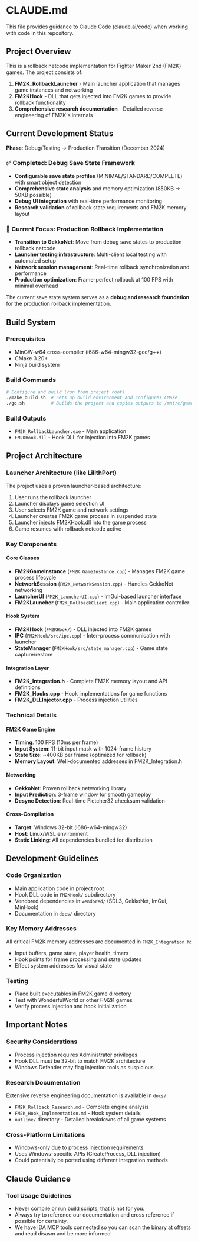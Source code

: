 # CLAUDE.md

This file provides guidance to Claude Code (claude.ai/code) when working with code in this repository.

## Project Overview

This is a rollback netcode implementation for Fighter Maker 2nd (FM2K) games. The project consists of:

1. **FM2K_RollbackLauncher** - Main launcher application that manages game instances and networking
2. **FM2KHook** - DLL that gets injected into FM2K games to provide rollback functionality
3. **Comprehensive research documentation** - Detailed reverse engineering of FM2K's internals

## Current Development Status

**Phase**: Debug/Testing → Production Transition (December 2024)

### ✅ Completed: Debug Save State Framework
- **Configurable save state profiles** (MINIMAL/STANDARD/COMPLETE) with smart object detection
- **Comprehensive state analysis** and memory optimization (850KB → 50KB possible)
- **Debug UI integration** with real-time performance monitoring
- **Research validation** of rollback state requirements and FM2K memory layout

### 🔄 Current Focus: Production Rollback Implementation
- **Transition to GekkoNet**: Move from debug save states to production rollback netcode
- **Launcher testing infrastructure**: Multi-client local testing with automated setup
- **Network session management**: Real-time rollback synchronization and performance
- **Production optimization**: Frame-perfect rollback at 100 FPS with minimal overhead

The current save state system serves as a **debug and research foundation** for the production rollback implementation.

## Build System

### Prerequisites
- MinGW-w64 cross-compiler (i686-w64-mingw32-gcc/g++)
- CMake 3.20+
- Ninja build system

### Build Commands
```bash
# Configure and build (run from project root)
./make_build.sh  # Sets up build environment and configures CMake
./go.sh          # Builds the project and copies outputs to /mnt/c/games/
```

### Build Outputs
- `FM2K_RollbackLauncher.exe` - Main application
- `FM2KHook.dll` - Hook DLL for injection into FM2K games

## Project Architecture

### Launcher Architecture (like LilithPort)
The project uses a proven launcher-based architecture:
1. User runs the rollback launcher
2. Launcher displays game selection UI
3. User selects FM2K game and network settings
4. Launcher creates FM2K game process in suspended state
5. Launcher injects FM2KHook.dll into the game process
6. Game resumes with rollback netcode active

### Key Components

#### Core Classes
- **FM2KGameInstance** (`FM2K_GameInstance.cpp`) - Manages FM2K game process lifecycle
- **NetworkSession** (`FM2K_NetworkSession.cpp`) - Handles GekkoNet networking
- **LauncherUI** (`FM2K_LauncherUI.cpp`) - ImGui-based launcher interface
- **FM2KLauncher** (`FM2K_RollbackClient.cpp`) - Main application controller

#### Hook System
- **FM2KHook** (`FM2KHook/`) - DLL injected into FM2K games
- **IPC** (`FM2KHook/src/ipc.cpp`) - Inter-process communication with launcher
- **StateManager** (`FM2KHook/src/state_manager.cpp`) - Game state capture/restore

#### Integration Layer
- **FM2K_Integration.h** - Complete FM2K memory layout and API definitions
- **FM2K_Hooks.cpp** - Hook implementations for game functions
- **FM2K_DLLInjector.cpp** - Process injection utilities

### Technical Details

#### FM2K Game Engine
- **Timing**: 100 FPS (10ms per frame)
- **Input System**: 11-bit input mask with 1024-frame history
- **State Size**: ~400KB per frame (optimized for rollback)
- **Memory Layout**: Well-documented addresses in FM2K_Integration.h

#### Networking
- **GekkoNet**: Proven rollback networking library
- **Input Prediction**: 3-frame window for smooth gameplay
- **Desync Detection**: Real-time Fletcher32 checksum validation

#### Cross-Compilation
- **Target**: Windows 32-bit (i686-w64-mingw32)
- **Host**: Linux/WSL environment
- **Static Linking**: All dependencies bundled for distribution

## Development Guidelines

### Code Organization
- Main application code in project root
- Hook DLL code in `FM2KHook/` subdirectory
- Vendored dependencies in `vendored/` (SDL3, GekkoNet, ImGui, MinHook)
- Documentation in `docs/` directory

### Key Memory Addresses
All critical FM2K memory addresses are documented in `FM2K_Integration.h`:
- Input buffers, game state, player health, timers
- Hook points for frame processing and state updates
- Effect system addresses for visual state

### Testing
- Place built executables in FM2K game directory
- Test with WonderfulWorld or other FM2K games
- Verify process injection and hook initialization

## Important Notes

### Security Considerations
- Process injection requires Administrator privileges
- Hook DLL must be 32-bit to match FM2K architecture
- Windows Defender may flag injection tools as suspicious

### Research Documentation
Extensive reverse engineering documentation is available in `docs/`:
- `FM2K_Rollback_Research.md` - Complete engine analysis
- `FM2K_Hook_Implementation.md` - Hook system details
- `outline/` directory - Detailed breakdowns of all game systems

### Cross-Platform Limitations
- Windows-only due to process injection requirements
- Uses Windows-specific APIs (CreateProcess, DLL injection)
- Could potentially be ported using different integration methods

## Claude Guidance

### Tool Usage Guidelines
- Never compile or run build scripts, that is not for you.
- Always try to reference our documentation and cross reference if possible for certainty.
- We have IDA MCP tools connected so you can scan the binary at offsets and read disasm and be more informed